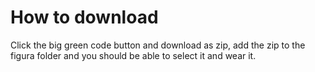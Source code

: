 # How to download
Click the big green code button and download as zip, add the zip to the figura folder and you should be able to select it and wear it.
